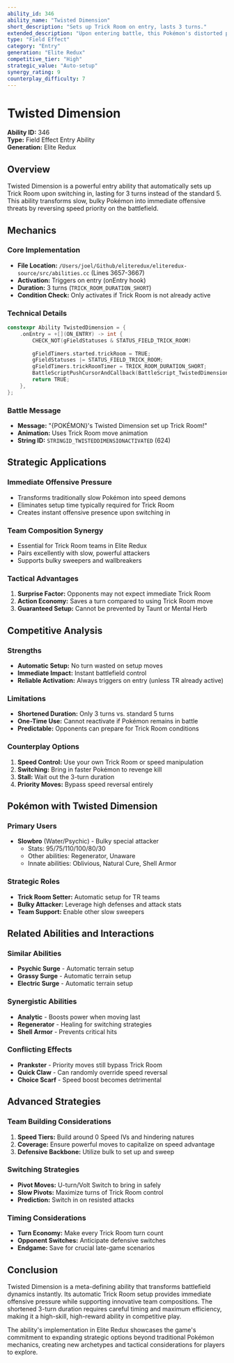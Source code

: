 ```yaml
---
ability_id: 346
ability_name: "Twisted Dimension"
short_description: "Sets up Trick Room on entry, lasts 3 turns."
extended_description: "Upon entering battle, this Pokémon's distorted perspective warps the dimensions of the battlefield, automatically setting up Trick Room for exactly 3 turns. The slowest Pokémon will move first during this time, making bulky attackers incredibly dangerous threats that can outpace fast sweepers."
type: "Field Effect"
category: "Entry"
generation: "Elite Redux"
competitive_tier: "High"
strategic_value: "Auto-setup"
synergy_rating: 9
counterplay_difficulty: 7
---
```


# Twisted Dimension

**Ability ID:** 346  
**Type:** Field Effect Entry Ability  
**Generation:** Elite Redux

## Overview

Twisted Dimension is a powerful entry ability that automatically sets up Trick Room upon switching in, lasting for 3 turns instead of the standard 5. This ability transforms slow, bulky Pokémon into immediate offensive threats by reversing speed priority on the battlefield.

## Mechanics

### Core Implementation
- **File Location:** `/Users/joel/Github/eliteredux/eliteredux-source/src/abilities.cc` (Lines 3657-3667)
- **Activation:** Triggers on entry (onEntry hook)
- **Duration:** 3 turns (`TRICK_ROOM_DURATION_SHORT`)
- **Condition Check:** Only activates if Trick Room is not already active

### Technical Details

```cpp
constexpr Ability TwistedDimension = {
    .onEntry = +[](ON_ENTRY) -> int {
        CHECK_NOT(gFieldStatuses & STATUS_FIELD_TRICK_ROOM)
        
        gFieldTimers.started.trickRoom = TRUE;
        gFieldStatuses |= STATUS_FIELD_TRICK_ROOM;
        gFieldTimers.trickRoomTimer = TRICK_ROOM_DURATION_SHORT;
        BattleScriptPushCursorAndCallback(BattleScript_TwistedDimensionActivated);
        return TRUE;
    },
};
```

### Battle Message
- **Message:** "{POKÉMON}'s Twisted Dimension set up Trick Room!"
- **Animation:** Uses Trick Room move animation
- **String ID:** `STRINGID_TWISTEDDIMENSIONACTIVATED` (624)

## Strategic Applications

### Immediate Offensive Pressure
- Transforms traditionally slow Pokémon into speed demons
- Eliminates setup time typically required for Trick Room
- Creates instant offensive presence upon switching in

### Team Composition Synergy
- Essential for Trick Room teams in Elite Redux
- Pairs excellently with slow, powerful attackers
- Supports bulky sweepers and wallbreakers

### Tactical Advantages
1. **Surprise Factor:** Opponents may not expect immediate Trick Room
2. **Action Economy:** Saves a turn compared to using Trick Room move
3. **Guaranteed Setup:** Cannot be prevented by Taunt or Mental Herb

## Competitive Analysis

### Strengths
- **Automatic Setup:** No turn wasted on setup moves
- **Immediate Impact:** Instant battlefield control
- **Reliable Activation:** Always triggers on entry (unless TR already active)

### Limitations
- **Shortened Duration:** Only 3 turns vs. standard 5 turns
- **One-Time Use:** Cannot reactivate if Pokémon remains in battle
- **Predictable:** Opponents can prepare for Trick Room conditions

### Counterplay Options
1. **Speed Control:** Use your own Trick Room or speed manipulation
2. **Switching:** Bring in faster Pokémon to revenge kill
3. **Stall:** Wait out the 3-turn duration
4. **Priority Moves:** Bypass speed reversal entirely

## Pokémon with Twisted Dimension

### Primary Users
- **Slowbro** (Water/Psychic) - Bulky special attacker
  - Stats: 95/75/110/100/80/30
  - Other abilities: Regenerator, Unaware
  - Innate abilities: Oblivious, Natural Cure, Shell Armor

### Strategic Roles
- **Trick Room Setter:** Automatic setup for TR teams
- **Bulky Attacker:** Leverage high defenses and attack stats
- **Team Support:** Enable other slow sweepers

## Related Abilities and Interactions

### Similar Abilities
- **Psychic Surge** - Automatic terrain setup
- **Grassy Surge** - Automatic terrain setup
- **Electric Surge** - Automatic terrain setup

### Synergistic Abilities
- **Analytic** - Boosts power when moving last
- **Regenerator** - Healing for switching strategies
- **Shell Armor** - Prevents critical hits

### Conflicting Effects
- **Prankster** - Priority moves still bypass Trick Room
- **Quick Claw** - Can randomly override speed reversal
- **Choice Scarf** - Speed boost becomes detrimental

## Advanced Strategies

### Team Building Considerations
1. **Speed Tiers:** Build around 0 Speed IVs and hindering natures
2. **Coverage:** Ensure powerful moves to capitalize on speed advantage
3. **Defensive Backbone:** Utilize bulk to set up and sweep

### Switching Strategies
- **Pivot Moves:** U-turn/Volt Switch to bring in safely
- **Slow Pivots:** Maximize turns of Trick Room control
- **Prediction:** Switch in on resisted attacks

### Timing Considerations
- **Turn Economy:** Make every Trick Room turn count
- **Opponent Switches:** Anticipate defensive switches
- **Endgame:** Save for crucial late-game scenarios

## Conclusion

Twisted Dimension is a meta-defining ability that transforms battlefield dynamics instantly. Its automatic Trick Room setup provides immediate offensive pressure while supporting innovative team compositions. The shortened 3-turn duration requires careful timing and maximum efficiency, making it a high-skill, high-reward ability in competitive play.

The ability's implementation in Elite Redux showcases the game's commitment to expanding strategic options beyond traditional Pokémon mechanics, creating new archetypes and tactical considerations for players to explore.